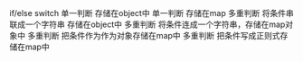 if/else
switch
单一判断 存储在object中
单一判断 存储在map
多重判断 将条件串联成一个字符串 存储在object中
多重判断 将条件连成一个字符串，存储在map对象中
多重判断 把条件作为作为对象存储在map中
多重判断 把条件写成正则式存储在map中